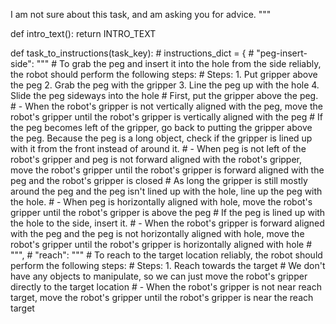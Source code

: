 I am not sure about this task, and am asking you for advice.
"""


def intro_text():
    return INTRO_TEXT


def task_to_instructions(task_key):
    # instructions_dict = {
    #     "peg-insert-side": """
    # To grab the peg and insert it into the hole from the side reliably, the robot should perform the following steps:
    #    Steps:  1. Put gripper above the peg  2. Grab the peg with the gripper  3. Line the peg up with the hole  4. Slide the peg sideways into the hole
    #    First, put the gripper above the peg.
    #    - When the robot's gripper is not vertically aligned with the peg, move the robot's gripper until the robot's gripper is vertically aligned with the peg
    #    If the peg becomes left of the gripper, go back to putting the gripper above the peg. Because the peg is a long object, check if the gripper is lined up with it from the front instead of around it.
    #    - When peg is not left of the robot's gripper and peg is not forward aligned with the robot's gripper, move the robot's gripper until the robot's gripper is forward aligned with the peg and the robot's gripper is closed
    #    As long the gripper is still mostly around the peg and the peg isn't lined up with the hole, line up the peg with the hole.
    #    - When peg is horizontally aligned with hole, move the robot's gripper until the robot's gripper is above the peg
    #    If the peg is lined up with the hole to the side, insert it.
    #    - When the robot's gripper is forward aligned with the peg and the peg is not horizontally aligned with hole, move the robot's gripper until the robot's gripper is horizontally aligned with hole
    # """,
    #     "reach": """
    # To reach to the target location reliably, the robot should perform the following steps:
    #    Steps:  1. Reach towards the target
    #    We don't have any objects to manipulate, so we can just move the robot's gripper directly to the target location
    #    - When the robot's gripper is not near reach target, move the robot's gripper until the robot's gripper is near the reach target
 
